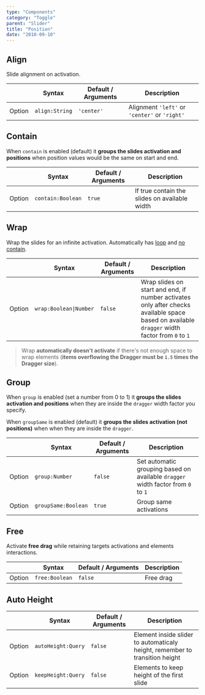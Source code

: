 ```yaml
---
type: "Components"
category: "Toggle"
parent: "Slider"
title: "Position"
date: "2010-09-10"
---
```


## Align

Slide alignment on activation.

<div class="xt-overflow-sub overflow-y-hidden overflow-x-scroll my-5 xt-my-auto w-full">

|                         | Syntax                                    | Default / Arguments                       | Description                   |
| ----------------------- | ----------------------------------------- | ----------------------------- | ----------------------------- |
| Option                  | `align:String`                          | `'center'`        | Alignment `'left'` or `'center'` or `'right'`           |

</div>

<demo>
  <demoinline src="demos/components/slider/align-center">
  </demoinline>
  <demoinline src="demos/components/slider/align-left">
  </demoinline>
  <demoinline src="demos/components/slider/align-right">
  </demoinline>
</demo>

## Contain

When `contain` is enabled (default) it **groups the slides activation and positions** when position values would be the same on start and end.

<div class="xt-overflow-sub overflow-y-hidden overflow-x-scroll my-5 xt-my-auto w-full">

|                         | Syntax                                    | Default / Arguments                       | Description                   |
| ----------------------- | ----------------------------------------- | ----------------------------- | ----------------------------- |
| Option                  | `contain:Boolean`                          | `true`        | If true contain the slides on available width            |

</div>

<demo>
  <demoinline src="demos/components/slider/contain-false-center">
  </demoinline>
  <demoinline src="demos/components/slider/contain-false-left">
  </demoinline>
  <demoinline src="demos/components/slider/contain-false-right">
  </demoinline>
</demo>

## Wrap

Wrap the slides for an infinite activation. Automatically has [loop](/components/slider/interaction#navigation-and-loop) and [no contain](/components/slider/position#contain).

<div class="xt-overflow-sub overflow-y-hidden overflow-x-scroll my-5 xt-my-auto w-full">

|                         | Syntax                                    | Default / Arguments                       | Description                   |
| ----------------------- | ----------------------------------------- | ----------------------------- | ----------------------------- |
| Option                  | `wrap:Boolean\|Number`                          | `false`        | Wrap slides on start and end, if number activates only after checks available space based on available `dragger` width factor from `0` to `1`             |

</div>

> Wrap **automatically doesn't activate** if there's not enough space to wrap elements (**items overflowing the Dragger must be `1.5` times the Dragger size**).

<demo>
  <demoinline src="demos/components/slider/wrap-center">
  </demoinline>
  <demoinline src="demos/components/slider/wrap-left">
  </demoinline>
  <demoinline src="demos/components/slider/wrap-right">
  </demoinline>
  <demoinline src="demos/components/slider/wrap-nospace">
  </demoinline>
</demo>

## Group

When `group` is enabled (set a number from 0 to 1) it **groups the slides activation and positions** when they are inside the `dragger` width factor you specify.

When `groupSame` is enabled (default) it **groups the slides activation (not positions)** when when they are inside the `dragger`.

<div class="xt-overflow-sub overflow-y-hidden overflow-x-scroll my-5 xt-my-auto w-full">

|                         | Syntax                                    | Default / Arguments                       | Description                   |
| ----------------------- | ----------------------------------------- | ----------------------------- | ----------------------------- |
| Option                  | `group:Number`                          | `false`        | Set automatic grouping based on available `dragger` width factor from `0` to `1`            |
| Option                  | `groupSame:Boolean`                          | `true`        | Group same activations            |

</div>

<demo>
  <demoinline src="demos/components/slider/group">
  </demoinline>
  <demoinline src="demos/components/slider/group-same">
  </demoinline>
  <demoinline src="demos/components/slider/group-same-false">
  </demoinline>
</demo>

## Free

Activate **free drag** while retaining targets activations and elements interactions.

<div class="xt-overflow-sub overflow-y-hidden overflow-x-scroll my-5 xt-my-auto w-full">

|                         | Syntax                                    | Default / Arguments                       | Description                   |
| ----------------------- | ----------------------------------------- | ----------------------------- | ----------------------------- |
| Option                  | `free:Boolean`                          | `false`        | Free drag            |

</div>

<demo>
  <demoinline src="demos/components/slider/free">
  </demoinline>
  <demoinline src="demos/components/slider/free-wrap">
  </demoinline>
</demo>

## Auto Height

<div class="xt-overflow-sub overflow-y-hidden overflow-x-scroll my-5 xt-my-auto w-full">

|                         | Syntax                                    | Default / Arguments                       | Description                   |	
| ----------------------- | ----------------------------------------- | ----------------------------- | ----------------------------- |	
| Option                  | `autoHeight:Query`                          | `false`        | Element inside slider to automaticaly height, remember to transition height            |
| Option                  | `keepHeight:Query`                          | `false`        | Elements to keep height of the first slide            |

</div>

<demo>
  <demoinline src="demos/components/slider/autoheight">
  </demoinline>
</demo>
